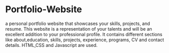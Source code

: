 # Portfolio-Website
a personal portfolio website that showcases your skills, projects, and resume. 
This website is a representation of your talents and will be an excellent addition to your professional profile.
It contains different sections like about,education, skills, projects, experience, programs, CV and contact details.
HTML,CSS and Javascript are used.
